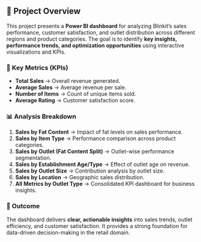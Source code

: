 
## 📌 Project Overview

This project presents a **Power BI dashboard** for analyzing Blinkit’s sales performance, customer satisfaction, and outlet distribution across different regions and product categories. The goal is to identify **key insights, performance trends, and optimization opportunities** using interactive visualizations and KPIs.

### 🔑 Key Metrics (KPIs)

* **Total Sales** → Overall revenue generated.
* **Average Sales** → Average revenue per sale.
* **Number of Items** → Count of unique items sold.
* **Average Rating** → Customer satisfaction score.

### 📊 Analysis Breakdown

1. **Sales by Fat Content** → Impact of fat levels on sales performance.
2. **Sales by Item Type** → Performance comparison across product categories.
3. **Sales by Outlet (Fat Content Split)** → Outlet-wise performance segmentation.
4. **Sales by Establishment Age/Type** → Effect of outlet age on revenue.
5. **Sales by Outlet Size** → Contribution analysis by outlet size.
6. **Sales by Location** → Geographic sales distribution.
7. **All Metrics by Outlet Type** → Consolidated KPI dashboard for business insights.

### 🚀 Outcome

The dashboard delivers **clear, actionable insights** into sales trends, outlet efficiency, and customer satisfaction. It provides a strong foundation for data-driven decision-making in the retail domain.
